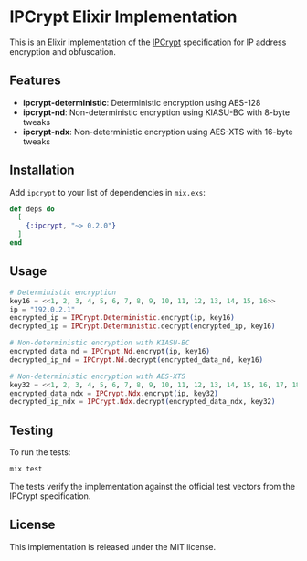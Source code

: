 # IPCrypt Elixir Implementation

This is an Elixir implementation of the [IPCrypt](https://ipcrypt-std.github.io/) specification for IP address encryption and obfuscation.

## Features

- **ipcrypt-deterministic**: Deterministic encryption using AES-128
- **ipcrypt-nd**: Non-deterministic encryption using KIASU-BC with 8-byte tweaks
- **ipcrypt-ndx**: Non-deterministic encryption using AES-XTS with 16-byte tweaks

## Installation

Add `ipcrypt` to your list of dependencies in `mix.exs`:

```elixir
def deps do
  [
    {:ipcrypt, "~> 0.2.0"}
  ]
end
```

## Usage

```elixir
# Deterministic encryption
key16 = <<1, 2, 3, 4, 5, 6, 7, 8, 9, 10, 11, 12, 13, 14, 15, 16>>
ip = "192.0.2.1"
encrypted_ip = IPCrypt.Deterministic.encrypt(ip, key16)
decrypted_ip = IPCrypt.Deterministic.decrypt(encrypted_ip, key16)

# Non-deterministic encryption with KIASU-BC
encrypted_data_nd = IPCrypt.Nd.encrypt(ip, key16)
decrypted_ip_nd = IPCrypt.Nd.decrypt(encrypted_data_nd, key16)

# Non-deterministic encryption with AES-XTS
key32 = <<1, 2, 3, 4, 5, 6, 7, 8, 9, 10, 11, 12, 13, 14, 15, 16, 17, 18, 19, 20, 21, 22, 23, 24, 25, 26, 27, 28, 29, 30, 31, 32>>
encrypted_data_ndx = IPCrypt.Ndx.encrypt(ip, key32)
decrypted_ip_ndx = IPCrypt.Ndx.decrypt(encrypted_data_ndx, key32)
```

## Testing

To run the tests:

```bash
mix test
```

The tests verify the implementation against the official test vectors from the IPCrypt specification.

## License

This implementation is released under the MIT license.
